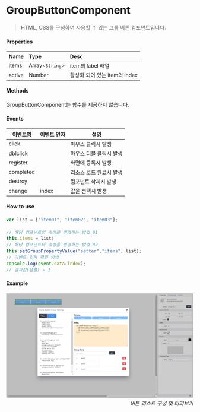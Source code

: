 # GroupButtonComponent
> HTML, CSS를 구성하여 사용할 수 있는 그룹 버튼 컴포넌트입니다.

#### Properties
| Name       | Type    | Desc                                                |
| :--------- | :------ | :-------------------------------------------------- |
| items | Array<`String`>  | item의 label 배열                             |
| active | Number  | 활성화 되어 있는 item의 index                                               |

#### Methods

GroupButtonComponent는 함수를 제공하지 않습니다.

#### Events
|이벤트명|이벤트 인자|설명|
|---|---|---|
|click||마우스 클릭시 발생|
|dblclick||마우스 더블 클릭시 발생|
|register||화면에 등록시 발생|
|completed||리소스 로드 완료시 발생|
|destroy||컴포넌트 삭제시 발생|
|change|index|값을 선택시 발생|

#### How to use

```js
var list = ["item01", "item02", "item03"];

// 해당 컴포넌트의 속성을 변경하는 방법 01
this.items = list;
// 해당 컴포넌트의 속성을 변경하는 방법 02.
this.setGroupPropertyValue("setter","items", list);
// 이벤트 인자 확인 방법
console.log(event.data.index);
// 결과값(샘플) > 1
```

#### Example

![gras](./images/button_group.png)
<p align="right" style="margin-top: -.85em;font-style: italic;">버튼 리스트 구성 및 미리보기</p>